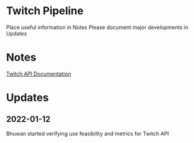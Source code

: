 # Twitch Pipeline
Place useful information in Notes
Please document major developments in Updates

# Notes
[Twitch API Documentation](https://dev.twitch.tv/docs/api/reference)

# Updates
## 2022-01-12
Bhuwan started verifying use feasibility and metrics for Twitch API